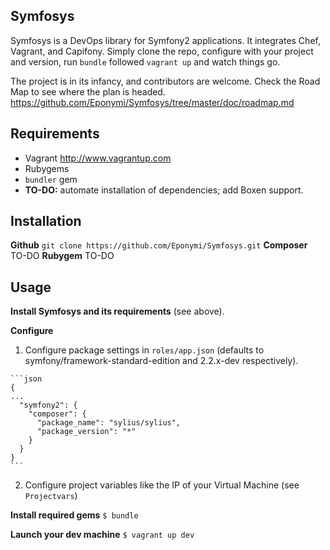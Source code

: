 Symfosys
--------

Symfosys is a DevOps library for Symfony2 applications. It integrates Chef, Vagrant, and 
Capifony. Simply clone the repo, configure with your project and version, run `bundle` 
followed `vagrant up` and watch things go.

The project is in its infancy, and contributors are welcome. Check the Road Map to see 
where the plan is headed. https://github.com/Eponymi/Symfosys/tree/master/doc/roadmap.md

Requirements
------------
  - Vagrant http://www.vagrantup.com
  - Rubygems
  - `bundler` gem
  - **TO-DO:** automate installation of dependencies; add Boxen support. 

Installation
------------
  **Github**
  `git clone https://github.com/Eponymi/Symfosys.git`
  **Composer**
  TO-DO
  **Rubygem**
  TO-DO
  
Usage
-----
  **Install Symfosys and its requirements** (see above).
  
  **Configure**
  1. Configure package settings in `roles/app.json` (defaults to 
  symfony/framework-standard-edition and 2.2.x-dev respectively).
    
    ```json
    {
    ...
      "symfony2": {
        "composer": {
          "package_name": "sylius/sylius",
          "package_version": "*"
        }
      }
    }
    ```
    
   2. Configure project variables like the IP of your Virtual Machine (see `Projectvars`)
   
   **Install required gems**
   `$ bundle`
   
   **Launch your dev machine**
   `$ vagrant up dev`
